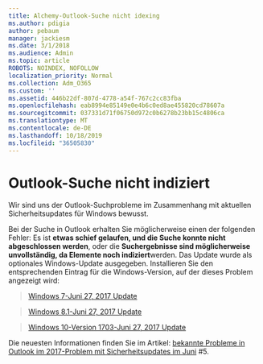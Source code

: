 ```yaml
---
title: Alchemy-Outlook-Suche nicht idexing
ms.author: pdigia
author: pebaum
manager: jackiesm
ms.date: 3/1/2018
ms.audience: Admin
ms.topic: article
ROBOTS: NOINDEX, NOFOLLOW
localization_priority: Normal
ms.collection: Adm_O365
ms.custom: ''
ms.assetid: 446b22df-807d-4778-a54f-767c2cc83fba
ms.openlocfilehash: eab8994e85149e0e4b6c0ed8ae455820cd78607a
ms.sourcegitcommit: 037331d71f06750d972c0b6278b23bb15c4806ca
ms.translationtype: MT
ms.contentlocale: de-DE
ms.lasthandoff: 10/18/2019
ms.locfileid: "36505830"
---
```

# <a name="outlook-search-not-indexing"></a>Outlook-Suche nicht indiziert

Wir sind uns der Outlook-Suchprobleme im Zusammenhang mit aktuellen Sicherheitsupdates für Windows bewusst.
  
Bei der Suche in Outlook erhalten Sie möglicherweise einen der folgenden Fehler: Es ist **etwas schief gelaufen, und die Suche konnte nicht abgeschlossen werden**, oder die **Suchergebnisse sind möglicherweise unvollständig, da Elemente noch indiziert**werden. Das Update wurde als optionales Windows-Update ausgegeben. Installieren Sie den entsprechenden Eintrag für die Windows-Version, auf der dieses Problem angezeigt wird: 
  
> [Windows 7-Juni 27, 2017 Update](https://support.microsoft.com/kb/4022168.aspx)
    
> [Windows 8.1-Juni 27, 2017 Update](https://support.microsoft.com/kb/4022720.aspx)
    
> [Windows 10-Version 1703-Juni 27, 2017 Update](https://support.microsoft.com/kb/4022716.aspx)
    
Die neuesten Informationen finden Sie im Artikel: [bekannte Probleme in Outlook im 2017-Problem mit Sicherheitsupdates im Juni](https://support.office.com/article/Outlook-known-issues-in-the-June-2017-security-updates-3F6DBFFD-8505-492D-B19F-B3B89369ED9B.aspx) #5. 
  


